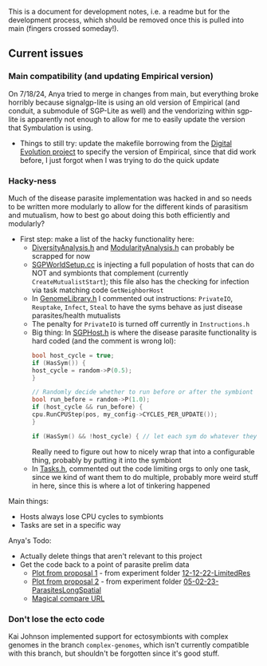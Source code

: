 This is a document for development notes, i.e. a readme but for the development process, which should be removed once this is pulled into main (fingers crossed someday!).


## Current issues

### Main compatibility (and updating Empirical version)
On 7/18/24, Anya tried to merge in changes from main, but everything broke horribly because signalgp-lite is using an old version of Empirical (and conduit, a submodule of SGP-Lite as well) and the vendorizing within sgp-lite is apparently not enough to allow for me to easily update the version that Symbulation is using. 
* Things to still try: update the makefile borrowing from the [Digital Evolution project](https://anyaevostinar.github.io/classes/361-f22/hw-de) to specify the version of Empirical, since that did work before, I just forgot when I was trying to do the quick update

### Hacky-ness
Much of the disease parasite implementation was hacked in and so needs to be written more modularly to allow for the different kinds of parasitism and mutualism, how to best go about doing this both efficiently and modularly?
* First step: make a list of the hacky functionality here:
    * [DiversityAnalysis.h](https://github.com/anyaevostinar/SymbulationEmp/blob/complex-syms-clean/source/sgp_mode/DiversityAnalysis.h) and [ModularityAnalysis.h](https://github.com/anyaevostinar/SymbulationEmp/blob/complex-syms-clean/source/sgp_mode/ModularityAnalysis.h) can probably be scrapped for now
    * [SGPWorldSetup.cc](https://github.com/anyaevostinar/SymbulationEmp/blob/complex-syms-clean/source/sgp_mode/SGPWorldSetup.cc) is injecting a full population of hosts that can do NOT and symbionts that complement (currently `CreateMutualistStart`); this file also has the checking for infection via task matching code `GetNeighborHost`
    * In [GenomeLibrary.h](https://github.com/anyaevostinar/SymbulationEmp/blob/complex-syms-clean/source/sgp_mode/GenomeLibrary.h) I commented out instructions: `PrivateIO`, `Reuptake`, `Infect`, `Steal` to have the syms behave as just disease parasites/health mutualists
    * The penalty for `PrivateIO` is turned off currently in `Instructions.h`
    * Big thing: In [SGPHost.h](https://github.com/anyaevostinar/SymbulationEmp/blob/complex-syms-clean/source/sgp_mode/SGPHost.h) is where the disease parasite functionality is hard coded (and the comment is wrong lol):
        ```cpp
        bool host_cycle = true;
        if (HasSym()) {
        host_cycle = random->P(0.5);
        }

        // Randomly decide whether to run before or after the symbiont
        bool run_before = random->P(1.0);
        if (host_cycle && run_before) {
        cpu.RunCPUStep(pos, my_config->CYCLES_PER_UPDATE());
        }

        if (HasSym() && !host_cycle) { // let each sym do whatever they need to do
        ```
        Really need to figure out how to nicely wrap that into a configurable thing, probably by putting it into the symbiont
    * In [Tasks.h](https://github.com/anyaevostinar/SymbulationEmp/blob/complex-syms-clean/source/sgp_mode/Tasks.h), commented out the code limiting orgs to only one task, since we kind of want them to do multiple, probably more weird stuff in here, since this is where a lot of tinkering happened

Main things:
* Hosts always lose CPU cycles to symbionts
* Tasks are set in a specific way

Anya's Todo:
* Actually delete things that aren't relevant to this project
* Get the code back to a point of parasite prelim data
    * [Plot from proposal 1](https://github.com/anyaevostinar/SymbulationEmp/blob/d8a18f28b5ae882ce43db9ea9fcb298789b25bc3/Analysis/12-12-22-LimitedRes/HostTasksLong.png) - from experiment folder [12-12-22-LimitedRes](https://github.com/anyaevostinar/SymbulationEmp/tree/d8a18f28b5ae882ce43db9ea9fcb298789b25bc3/Data/12-12-22-LimitedRes)
    * [Plot from proposal 2](https://github.com/anyaevostinar/SymbulationEmp/blob/d8a18f28b5ae882ce43db9ea9fcb298789b25bc3/Analysis/05-02-23-ParasitesLongSpatial/FinalUpdateHost.png) - from experiment folder [05-02-23-ParasitesLongSpatial](https://github.com/anyaevostinar/SymbulationEmp/tree/d8a18f28b5ae882ce43db9ea9fcb298789b25bc3/Data/05-02-23-ParasitesLongSpatial)
    * [Magical compare URL](https://github.com/anyaevostinar/SymbulationEmp/compare/b9fd9f7a46c39206b4b7208ad7dcaa8830ed7d0d...complex-syms-clean)

### Don't lose the ecto code
Kai Johnson implemented support for ectosymbionts with complex genomes in the branch `complex-genomes`, which isn't currently compatible with this branch, but shouldn't be forgotten since it's good stuff.